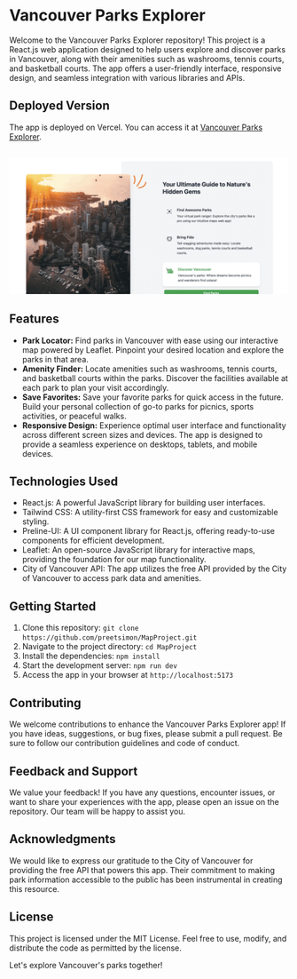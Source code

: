 
Vancouver Parks Explorer
========================

Welcome to the Vancouver Parks Explorer repository! This project is a React.js web application designed to help users explore and discover parks in Vancouver, along with their amenities such as washrooms, tennis courts, and basketball courts. The app offers a user-friendly interface, responsive design, and seamless integration with various libraries and APIs.

Deployed Version
----------------

The app is deployed on Vercel. You can access it at [Vancouver Parks Explorer](https://map-project-umber.vercel.app/).
<div style="margin-top: 30px;">

![Vancouver Parks Explorer](parkProject.gif)

</div>

Features
--------

*   **Park Locator:** Find parks in Vancouver with ease using our interactive map powered by Leaflet. Pinpoint your desired location and explore the parks in that area.
*   **Amenity Finder:** Locate amenities such as washrooms, tennis courts, and basketball courts within the parks. Discover the facilities available at each park to plan your visit accordingly.
*   **Save Favorites:** Save your favorite parks for quick access in the future. Build your personal collection of go-to parks for picnics, sports activities, or peaceful walks.
*   **Responsive Design:** Experience optimal user interface and functionality across different screen sizes and devices. The app is designed to provide a seamless experience on desktops, tablets, and mobile devices.

Technologies Used
-----------------

*   React.js: A powerful JavaScript library for building user interfaces.
*   Tailwind CSS: A utility-first CSS framework for easy and customizable styling.
*   Preline-UI: A UI component library for React.js, offering ready-to-use components for efficient development.
*   Leaflet: An open-source JavaScript library for interactive maps, providing the foundation for our map functionality.
*   City of Vancouver API: The app utilizes the free API provided by the City of Vancouver to access park data and amenities.

Getting Started
---------------

1.  Clone this repository: `git clone https://github.com/preetsimon/MapProject.git`
2.  Navigate to the project directory: `cd MapProject`
3.  Install the dependencies: `npm install`
4.  Start the development server: `npm run dev`
5.  Access the app in your browser at `http://localhost:5173`

Contributing
------------

We welcome contributions to enhance the Vancouver Parks Explorer app! If you have ideas, suggestions, or bug fixes, please submit a pull request. Be sure to follow our contribution guidelines and code of conduct.

Feedback and Support
--------------------

We value your feedback! If you have any questions, encounter issues, or want to share your experiences with the app, please open an issue on the repository. Our team will be happy to assist you.

Acknowledgments
----------------

We would like to express our gratitude to the City of Vancouver for providing the free API that powers this app. Their commitment to making park information accessible to the public has been instrumental in creating this resource.

License
-------

This project is licensed under the MIT License. Feel free to use, modify, and distribute the code as permitted by the license.

Let's explore Vancouver's parks together!


